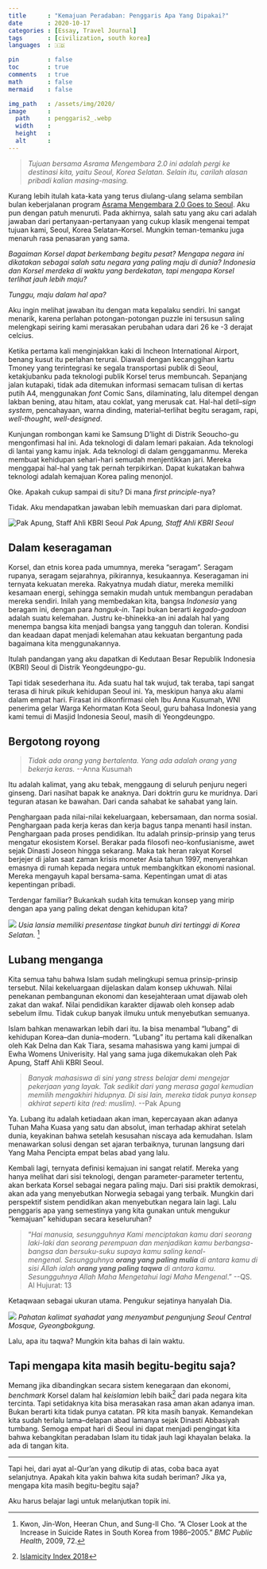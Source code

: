```yaml
---
title      : "Kemajuan Peradaban: Penggaris Apa Yang Dipakai?"
date       : 2020-10-17
categories : [Essay, Travel Journal]
tags       : [civilization, south korea]
languages  : 🇮🇩

pin        : false
toc        : true
comments   : true
math       : false
mermaid    : false

img_path   : /assets/img/2020/
image      :
  path     : penggaris2_.webp
  width    :
  height   :
  alt      :
---
```


>_Tujuan bersama Asrama Mengembara 2.0 ini adalah pergi ke destinasi kita, yaitu Seoul, Korea Selatan. Selain itu, carilah alasan pribadi kalian masing-masing._

Kurang lebih itulah kata-kata yang terus diulang-ulang selama sembilan bulan keberjalanan program [Asrama Mengembara 2.0 Goes to Seoul](/posts/menjaga-memori-mengembara). Aku pun dengan patuh menuruti. Pada akhirnya, salah satu yang aku cari adalah jawaban dari pertanyaan-pertanyaan yang cukup klasik mengenai tempat tujuan kami, Seoul, Korea Selatan–Korsel. Mungkin teman-temanku juga menaruh rasa penasaran yang sama.

_Bagaiman Korsel dapat berkembang begitu pesat? Mengapa negara ini dikatakan sebagai salah satu negara yang paling maju di dunia? Indonesia dan Korsel merdeka di waktu yang berdekatan, tapi mengapa Korsel terlihat jauh lebih maju?_

_Tunggu, maju dalam hal apa?_

Aku ingin melihat jawaban itu dengan mata kepalaku sendiri. Ini sangat menarik, karena perlahan potongan-potongan puzzle ini tersusun saling melengkapi seiring kami merasakan perubahan udara dari 26 ke -3 derajat celcius.

Ketika pertama kali menginjakkan kaki di Incheon International Airport, benang kusut itu perlahan terurai. Diawali dengan kecanggihan kartu Tmoney yang terintegrasi ke segala transportasi publik di Seoul, ketakjubanku pada teknologi publik Korsel terus membuncah. Sepanjang jalan kutapaki, tidak ada ditemukan informasi semacam tulisan di kertas putih A4, menggunakan _font_ Comic Sans, dilaminating, lalu ditempel dengan lakban bening, atau hitam, atau coklat, yang merusak cat. Hal-hal detil–_sign system_, pencahayaan, warna dinding, material–terlihat begitu seragam, rapi, _well-thought_, _well-designed_.

Kunjungan rombongan kami ke Samsung D’light di Distrik Seoucho-gu mengonfimasi hal ini. Ada teknologi di dalam lemari pakaian. Ada teknologi di lantai yang kamu injak. Ada teknologi di dalam genggamanmu. Mereka membuat kehidupan sehari-hari semudah menjentikkan jari. Mereka menggapai hal-hal yang tak pernah terpikirkan. Dapat kukatakan bahwa teknologi adalah kemajuan Korea paling menonjol.

Oke. Apakah cukup sampai di situ? Di mana _first principle_-nya?

Tidak. Aku mendapatkan jawaban lebih memuaskan dari para diplomat.

![Pak Apung, Staff Ahli KBRI Seoul](penggaris1.jpeg)
_Pak Apung, Staff Ahli KBRI Seoul_

## Dalam keseragaman

Korsel, dan etnis korea pada umumnya, mereka “seragam”. Seragam rupanya, seragam sejarahnya, pikirannya, kesukaannya. Keseragaman ini ternyata kekuatan mereka. Rakyatnya mudah diatur, mereka memiliki kesamaan energi, sehingga semakin mudah untuk membangun peradaban mereka sendiri. Inilah yang membedakan kita, bangsa _Indonesia_ yang beragam ini, dengan para _hanguk-in_. Tapi bukan berarti _kegado-gadoan_ adalah suatu kelemahan. Justru ke-bhinekka-an ini adalah hal yang menempa bangsa kita menjadi bangsa yang tangguh dan toleran. Kondisi dan keadaan dapat menjadi kelemahan atau kekuatan bergantung pada bagaimana kita menggunakannya.

Itulah pandangan yang aku dapatkan di Kedutaan Besar Republik Indonesia (KBRI) Seoul di Distrik Yeongdeungpo-gu.

Tapi tidak sesederhana itu. Ada suatu hal tak wujud, tak teraba, tapi sangat terasa di hiruk pikuk kehidupan Seoul ini. Ya, meskipun hanya aku alami dalam empat hari. Firasat ini dikonfirmasi oleh Ibu Anna Kusumah, WNI penerima gelar Warga Kehormatan Kota Seoul, guru bahasa Indonesia yang kami temui di Masjid Indonesia Seoul, masih di Yeongdeungpo.

## Bergotong royong

>_Tidak ada orang yang bertalenta. Yang ada adalah orang yang bekerja keras._ --Anna Kusumah

Itu adalah kalimat, yang aku tebak, menggaung di seluruh penjuru negeri ginseng. Dari nasihat bapak ke anaknya. Dari doktrin guru ke muridnya. Dari teguran atasan ke bawahan. Dari canda sahabat ke sahabat yang lain.

Penghargaan pada nilai-nilai kekeluargaan, kebersamaan, dan norma sosial. Penghargaan pada kerja keras dan kerja bagus tanpa menanti hasil instan. Penghargaan pada proses pendidikan. Itu adalah prinsip-prinsip yang terus mengatur ekosistem Korsel. Berakar pada filosofi neo-konfusianisme, awet sejak Dinasti Joseon hingga sekarang. Maka tak heran rakyat Korsel berjejer di jalan saat zaman krisis moneter Asia tahun 1997, menyerahkan emasnya di rumah kepada negara untuk membangkitkan ekonomi nasional. Mereka mengayuh kapal bersama-sama. Kepentingan umat di atas kepentingan pribadi.

Terdengar familiar? Bukankah sudah kita temukan konsep yang mirip dengan apa yang paling dekat dengan kehidupan kita?


![](penggaris2.jpeg)
_Usia lansia memiliki presentase tingkat bunuh diri tertinggi di Korea Selatan._ [^1]

## Lubang menganga

Kita semua tahu bahwa Islam sudah melingkupi semua prinsip-prinsip tersebut. Nilai kekeluargaan dijelaskan dalam konsep ukhuwah. Nilai penekanan pembangunan ekonomi dan kesejahteraan umat dijawab oleh zakat dan wakaf. Nilai pendidikan karakter dijawab oleh konsep adab sebelum ilmu. Tidak cukup banyak ilmuku untuk menyebutkan semuanya.

Islam bahkan menawarkan lebih dari itu. Ia bisa menambal “lubang” di kehidupan Korea–dan dunia–modern. “Lubang” itu pertama kali dikenalkan oleh Kak Delna dan Kak Tiara, sesama mahasiswa yang kami jumpai di Ewha Womens Univerisity. Hal yang sama juga dikemukakan oleh Pak Apung, Staff Ahli KBRI Seoul.

> _Banyak mahasiswa di sini yang stress belajar demi mengejar pekerjaan yang layak. Tak sedikit dari yang merasa gagal kemudian memilih mengakhiri hidupnya. Di sisi lain, mereka tidak punya konsep akhirat seperti kita (red: muslim)._ --Pak Apung

Ya. Lubang itu adalah ketiadaan akan iman, kepercayaan akan adanya Tuhan Maha Kuasa yang satu dan absolut, iman terhadap akhirat setelah dunia, keyakinan bahwa setelah kesusahan niscaya ada kemudahan. Islam menawarkan solusi dengan set ajaran terbaiknya, turunan langsung dari Yang Maha Pencipta empat belas abad yang lalu.

Kembali lagi, ternyata definisi kemajuan ini sangat relatif. Mereka yang hanya melihat dari sisi teknologi, dengan parameter-parameter tertentu, akan berkata Korsel sebagai negara paling maju. Dari sisi praktik demokrasi, akan ada yang menyebutkan Norwegia sebagai yang terbaik. Mungkin dari perspektif sistem pendidikan akan menyebutkan negara lain lagi. Lalu penggaris apa yang semestinya yang kita gunakan untuk mengukur “kemajuan” kehidupan secara keseluruhan?

> “_Hai manusia, sesungguhnya Kami menciptakan kamu dari seorang laki-laki dan seorang perempuan dan menjadikan kamu berbangsa-bangsa dan bersuku-suku supaya kamu saling kenal-mengenal. Sesungguhnya **orang yang paling mulia** di antara kamu di sisi Allah ialah **orang yang paling taqwa** di antara kamu. Sesungguhnya Allah Maha Mengetahui lagi Maha Mengenal_.” --QS. Al Hujurat: 13

Ketaqwaan sebagai ukuran utama. Pengukur sejatinya hanyalah Dia.


![](penggaris3.jpeg)
_Pahatan kalimat syahadat yang menyambut pengunjung Seoul Central Mosque, Gyeongbokgung._

Lalu, apa itu taqwa? Mungkin kita bahas di lain waktu.

## Tapi mengapa kita masih begitu-begitu saja?

Memang jika dibandingkan secara sistem kenegaraan dan ekonomi, _benchmark_ Korsel dalam hal _keislamian_ lebih baik[^2] dari pada negara kita tercinta. Tapi setidaknya kita bisa merasakan rasa aman akan adanya iman. Bukan berarti kita tidak punya catatan. PR kita masih banyak. Kemandekan kita sudah terlalu lama–delapan abad lamanya sejak Dinasti Abbasiyah tumbang. Semoga empat hari di Seoul ini dapat menjadi pengingat kita bahwa kebangkitan peradaban Islam itu tidak jauh lagi khayalan belaka. Ia ada di tangan kita.

***

Tapi hei, dari ayat al-Qur’an yang dikutip di atas, coba baca ayat selanjutnya. Apakah kita yakin bahwa kita sudah beriman? Jika ya, mengapa kita masih begitu-begitu saja?

Aku harus belajar lagi untuk melanjutkan topik ini.

[^1]: Kwon, Jin-Won, Heeran Chun, and Sung-Il Cho. “A Closer Look at the Increase in Suicide Rates in South Korea from 1986–2005.” *BMC Public Health*, 2009, 72.

[^2]: [Islamicity Index 2018](http://islamicity-index.org/wp/latest-indices-2018/)